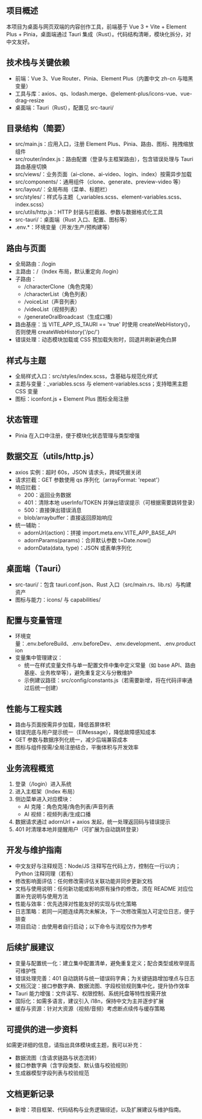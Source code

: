 ## 项目概述
本项目为桌面与网页双端的内容创作工具，前端基于 Vue 3 + Vite + Element Plus + Pinia，桌面端通过 Tauri 集成（Rust）。代码结构清晰，模块化拆分，对中文友好。

## 技术栈与关键依赖
- 前端：Vue 3、Vue Router、Pinia、Element Plus（内置中文 zh-cn 与暗黑变量）
- 工具与库：axios、qs、lodash.merge、@element-plus/icons-vue、vue-drag-resize
- 桌面端：Tauri（Rust），配置见 src-tauri/

## 目录结构（简要）
- src/main.js：应用入口，注册 Element Plus、Pinia、路由、图标、拖拽缩放组件
- src/router/index.js：路由配置（登录与主框架路由），包含错误处理与 Tauri 路由基座切换
- src/views/：业务页面（ai-clone、ai-video、login、index）按需异步加载
- src/components/：通用组件（clone、generate、preview-video 等）
- src/layout/：全局布局（菜单、标题栏）
- src/styles/：样式与主题（_variables.scss、element-variables.scss、index.scss）
- src/utils/http.js：HTTP 封装与拦截器、参数与数据格式化工具
- src-tauri/：桌面端（Rust 入口、配置、图标等）
- .env.*：环境变量（开发/生产/预构建等）

## 路由与页面
- 全局路由：/login
- 主路由：/（Index 布局，默认重定向 /login）
- 子路由：
  - /characterClone（角色克隆）
  - /characterList（角色列表）
  - /voiceList（声音列表）
  - /videoList（视频列表）
  - /generateOralBroadcast（生成口播）
- 路由基座：当 VITE_APP_IS_TAURI == 'true' 时使用 createWebHistory()，否则使用 createWebHistory('/pc/')
- 错误处理：动态模块加载或 CSS 预加载失败时，回退并刷新避免白屏

## 样式与主题
- 全局样式入口：src/styles/index.scss，含基础与规范化样式
- 主题与变量：_variables.scss 与 element-variables.scss；支持暗黑主题 CSS 变量
- 图标：iconfont.js + Element Plus 图标全局注册

## 状态管理
- Pinia 在入口中注册，便于模块化状态管理与类型增强

## 数据交互（utils/http.js）
- axios 实例：超时 60s，JSON 请求头，跨域凭据关闭
- 请求拦截：GET 参数使用 qs 序列化（arrayFormat: 'repeat'）
- 响应拦截：
  - 200：返回业务数据
  - 401：清除本地 userInfo/TOKEN 并弹出错误提示（可根据需要跳转登录）
  - 500：直接弹出错误消息
  - blob/arraybuffer：直接返回原始响应
- 统一辅助：
  - adornUrl(action)：拼接 import.meta.env.VITE_APP_BASE_API
  - adornParams(params)：合并默认参数 t=Date.now()
  - adornData(data, type)：JSON 或表单序列化

## 桌面端（Tauri）
- src-tauri/：包含 tauri.conf.json、Rust 入口（src/main.rs、lib.rs）与构建资产
- 图标与能力：icons/ 与 capabilities/

## 配置与变量管理
- 环境变量：.env.beforeBuild、.env.beforeDev、.env.development、.env.production
- 变量集中管理建议：
  - 统一在样式变量文件与单一配置文件中集中定义常量（如 base API、路由基座、业务枚举等），避免重复定义与分散维护
  - 示例建议路径：src/config/constants.js（若需要新增，将在代码评审通过后统一创建）

## 性能与工程实践
- 路由与页面按需异步加载，降低首屏体积
- 错误兜底与用户提示统一（ElMessage），降低故障感知成本
- GET 参数与数据序列化统一，减少后端兼容成本
- 图标与组件按需/全局注册结合，平衡体积与开发效率

## 业务流程概览
1. 登录（/login）进入系统
2. 进入主框架（Index 布局）
3. 侧边菜单进入对应模块：
   - AI 克隆：角色克隆/角色列表/声音列表
   - AI 视频：视频列表/生成口播
4. 数据请求通过 adornUrl + axios 发起，统一处理返回码与错误提示
5. 401 时清理本地并提醒用户（可扩展为自动跳转登录）

## 开发与维护指南
- 中文友好与注释规范：Node/JS 注释写在代码上方，控制在一行以内；Python 注释同理（若有）
- 修改影响面评估：任何修改需评估关联功能并同步更新文档
- 文档与使用说明：任何新功能或影响原有操作的修改，须在 README 对应位置补充说明与使用方法
- 性能与效率：优先选择对性能友好的实现与优化策略
- 日志策略：若同一问题连续两次未解决，下一次修改需加入可定位日志，便于排查
- 项目启动：由使用者自行启动；以下命令与流程仅作为参考

## 后续扩展建议
- 变量与配置统一化：建立集中配置清单，避免重复定义；配合类型或枚举提高可维护性
- 错误处理完善：401 自动跳转与统一错误码字典；为关键链路增加埋点与日志
- 文档沉淀：接口参数字典、数据流图、字段校验规则集中化，提升协作效率
- Tauri 能力增强：文件读写、权限控制、系统托盘等特性按需开放
- 国际化：如需多语言，建议引入 i18n，保持中文为主并逐步扩展
- 缓存与资源：针对大资源（视频/音频）考虑断点续传与缓存策略

## 可提供的进一步资料
如需更详细的信息，请指出具体模块或主题，我可以补充：
- 数据流图（含请求链路与状态流转）
- 接口参数字典（含字段类型、默认值与校验规则）
- 生成器模型字段列表与校验规范

## 文档更新记录
- 新增：项目框架、代码结构与业务逻辑综述，以及扩展建议与维护指南。
